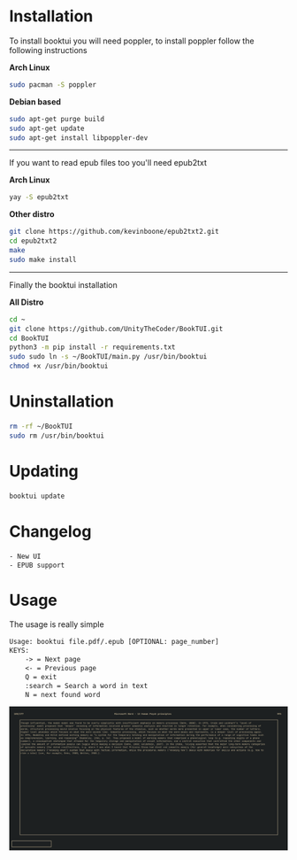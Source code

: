 # Installation

To install booktui you will need poppler, to install poppler follow the following instructions

**Arch Linux**
```bash
sudo pacman -S poppler
```

**Debian based**
```bash
sudo apt-get purge build
sudo apt-get update
sudo apt-get install libpoppler-dev
```

----------------------------------------


If you want to read epub files too you'll need epub2txt

**Arch Linux**
```bash
yay -S epub2txt
```

**Other distro**
```bash
git clone https://github.com/kevinboone/epub2txt2.git
cd epub2txt2
make
sudo make install
```

----------------------------------------

Finally the booktui installation

**All Distro**

```bash
cd ~
git clone https://github.com/UnityTheCoder/BookTUI.git
cd BookTUI
python3 -m pip install -r requirements.txt
sudo sudo ln -s ~/BookTUI/main.py /usr/bin/booktui
chmod +x /usr/bin/booktui
```


# Uninstallation

```bash
rm -rf ~/BookTUI
sudo rm /usr/bin/booktui
```


# Updating
```bash
booktui update
```

# Changelog
```
- New UI
- EPUB support
```

# Usage

The usage is really simple
```
Usage: booktui file.pdf/.epub [OPTIONAL: page_number]
KEYS: 
    -> = Next page
    <- = Previous page
    Q = exit
    :search = Search a word in text
    N = next found word 
```
![Alt text](https://github.com/UnityTheCoder/BookTUI/blob/main/images/screen6.png?raw=true)
